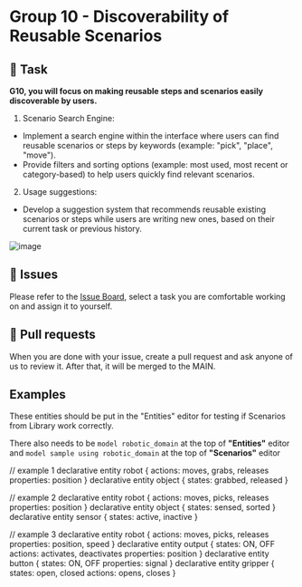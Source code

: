 # **Group 10 - Discoverability of Reusable Scenarios**

## 🎯 Task
**G10, you will focus on making reusable steps and scenarios easily discoverable by users.**

1. Scenario Search Engine:
- Implement a search engine within the interface where users can find reusable scenarios or steps by keywords (example: "pick", "place", "move").
- Provide filters and sorting options (example: most used, most recent or category-based) to help users quickly find relevant scenarios.

2. Usage suggestions:
- Develop a suggestion system that recommends reusable existing scenarios or steps while users are writing new ones, based on their current task or previous history.

![image](https://github.com/user-attachments/assets/5ddae1e9-d795-47de-a868-dcd8370be14c)


## 🔰 Issues
Please refer to the [Issue Board](https://github.com/monikafabianova/WebBasedBDD/issues), select a task you are comfortable working on and assign it to yourself.


## 🧲 Pull requests
When you are done with your issue, create a pull request and ask anyone of us to review it. After that, it will be merged to the MAIN.

## Examples

These entities should be put in the "Entities" editor for testing if Scenarios from Library work correctly.

There also needs to be `model robotic_domain` at the top of **"Entities"** editor and `model sample using robotic_domain` at the top of **"Scenarios"** editor

// example 1
declarative entity robot {
actions: moves, grabs, releases
properties: position
}
declarative entity object {
states: grabbed, released
}

// example 2
declarative entity robot {
actions: moves, picks, releases
properties: position
}
declarative entity object {
states: sensed, sorted
}
declarative entity sensor {
states: active, inactive
}

// example 3
declarative entity robot {
actions: moves, picks, releases
properties: position, speed
}
declarative entity output {
states: ON, OFF
actions: activates, deactivates
properties: position
}
declarative entity button {
states: ON, OFF
properties: signal
}
declarative entity gripper {
states: open, closed
actions: opens, closes
}
